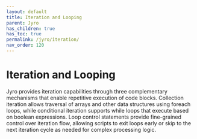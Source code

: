 ```yaml
---
layout: default
title: Iteration and Looping
parent: Jyro
has_children: true
has_toc: true
permalink: /jyro/iteration/
nav_order: 120
---
```


# Iteration and Looping

Jyro provides iteration capabilities through three complementary mechanisms that enable repetitive execution of code blocks. Collection iteration allows traversal of arrays and other data structures using foreach loops, while conditional iteration supports while loops that execute based on boolean expressions. Loop control statements provide fine-grained control over iteration flow, allowing scripts to exit loops early or skip to the next iteration cycle as needed for complex processing logic.